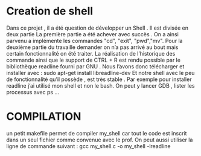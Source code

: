 #        Creation de shell 
Dans ce projet , il a été question de développer un Shell . Il est divisée en deux partie
La première partie a été achever avec succès . On a ainsi parvenu a implémente les commandes "cd", "exit", "pwd","mv".
Pour la deuxième partie du travaille demander on n’a pas arrivé au bout mais certain
fonctionnalité on été traiter. 
La réalisation de l’historique des commande ainsi que le support de CTRL + R est
rendu possible par le bibliothèque readline fourni par GNU .
Nous l’avons donc télécharger et installer avec :
sudo apt-get install libreadline-dev
Et notre shell avec le peu de fonctionnalité qu’il possède , est très stable . Par
exemple pour installer readline j’ai utilisé mon shell et non le bash. On peut y lancer
GDB , lister les processus avec ps ...
#               COMPILATION
un petit makefile permet de compiler my_shell car tout le code est inscrit dans un seul
fichier comme convenue avec le prof. On peut aussi utiliser la ligne de commande
suivant :
 gcc my_shell.c -o my_shell -lreadline
